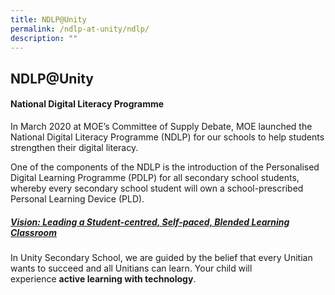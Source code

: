 ```yaml
---
title: NDLP@Unity
permalink: /ndlp-at-unity/ndlp/
description: ""
---
```

## NDLP@Unity

#### National Digital Literacy Programme

In March 2020 at MOE’s Committee of Supply Debate, MOE launched the National Digital Literacy Programme (NDLP) for our schools to help students strengthen their digital literacy.  
  
One of the components of the NDLP is the introduction of the Personalised Digital Learning Programme (PDLP) for all secondary school students, whereby every secondary school student will own a school-prescribed Personal Learning Device (PLD).

##### <u>Vision: Leading a Student-centred, Self-paced, Blended Learning Classroom</u>

In Unity Secondary School, we are guided by the belief that every Unitian wants to succeed and all Unitians can learn. Your child will experience **active learning with technology**.